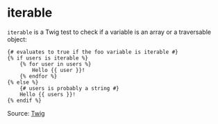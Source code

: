 # iterable

`iterable` is a Twig test to check if a variable is an array or a traversable object:

```twig
{# evaluates to true if the foo variable is iterable #}
{% if users is iterable %}
    {% for user in users %}
        Hello {{ user }}!
    {% endfor %}
{% else %}
    {# users is probably a string #}
    Hello {{ users }}!
{% endif %}
```

Source: [Twig](https://twig.symfony.com/doc/3.x/tests/iterable.html)